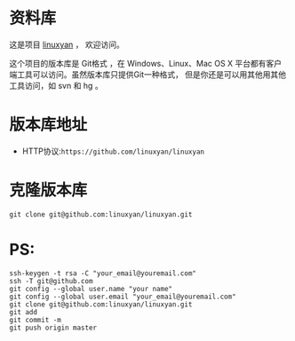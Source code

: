 资料库
====
这是项目 [linuxyan][1] ， 欢迎访问。

这个项目的版本库是 Git格式 ，在 Windows、Linux、Mac OS X 平台都有客户端工具可以访问。虽然版本库只提供Git一种格式， 但是你还是可以用其他用其他工具访问，如 svn 和 hg 。

版本库地址
====

 - HTTP协议:`https://github.com/linuxyan/linuxyan`


克隆版本库
====

    git clone git@github.com:linuxyan/linuxyan.git

PS:
===
    ssh-keygen -t rsa -C "your_email@youremail.com"
    ssh -T git@github.com
    git config --global user.name "your name"
    git config --global user.email "your_email@youremail.com"
    git clone git@github.com:linuxyan/linuxyan.git
    git add 
    git commit -m
    git push origin master

  [1]: https://github.com/linuxyan/linuxyan
